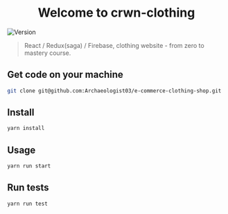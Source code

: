 <h1 align="center">Welcome to crwn-clothing</h1>
<p>
  <img alt="Version" src="https://img.shields.io/badge/version-0.1.0-blue.svg?cacheSeconds=2592000" />
</p>

> React / Redux(saga) / Firebase, clothing website - from zero to mastery course.

## Get code on your machine

```sh
git clone git@github.com:Archaeologist03/e-commerce-clothing-shop.git
```

## Install

```sh
yarn install
```

## Usage

```sh
yarn run start
```

## Run tests

```sh
yarn run test
```
